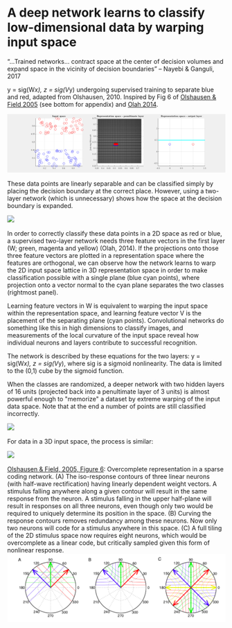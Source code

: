 # A deep network learns to classify low-dimensional data by warping input space

“…Trained networks… contract space at the center of decision volumes and expand space in the vicinity of decision boundaries” – Nayebi & Ganguli, 2017

y = sig(W*x), z = sig(V*y) undergoing supervised training to separate blue and red, adapted from Olshausen, 2010. Inspired by Fig 6 of [Olshausen & Field 2005](http://www.rctn.org/bruno/CTBP/olshausen-field05.pdf) (see bottom for appendix) and [Olah 2014](http://colah.github.io/posts/2014-03-NN-Manifolds-Topology/). 

![](images/n_layer_warping_507229.gif)

These data points are linearly separable and can be classified simply by placing the decision boundary at the correct place. However, using a two-layer network (which is unnecessary) shows how the space at the decision boundary is expanded.

![](images/two_layer_warping_2378259.gif)

In order to correctly classify these data points in a 2D space as red or blue, a supervised two-layer network needs three feature vectors in the first layer (W; green, magenta and yellow) (Olah, 2014). If the projections onto those three feature vectors are plotted in a representation space where the features are orthogonal, we can observe how the network learns to warp the 2D input space lattice in 3D representation space in order to make classification possible with a single plane (blue cyan points), where projection onto a vector normal to the cyan plane separates the two classes (rightmost panel).

Learning feature vectors in W is equivalent to warping the input space within the representation space, and learning feature vector V is the placement of the separating plane (cyan points). Convolutional networks do something like this in high dimensions to classify images, and measurements of the local curvature of the input space reveal how individual neurons and layers contribute to successful recognition.

The network is described by these equations for the two layers: y = sig(W*x), z = sig(V*y), where sig is a sigmoid nonlinearity. The data is limited to the (0,1) cube by the sigmoid function.

When the classes are randomized, a deeper network with two hidden layers of 16 units (projected back into a penultimate layer of 3 units) is almost powerful enough to "memorize" a dataset by extreme warping of the input data space. Note that at the end a number of points are still classified incorrectly.

![](images/three_layer_warping_4574262.gif)

For data in a 3D input space, the process is similar:

![](images/three_layer_warping_212485.gif)


[Olshausen & Field, 2005, Figure 6](http://www.rctn.org/bruno/CTBP/olshausen-field05.pdf): Overcomplete representation in a sparse coding network. (A) The iso-response contours of three
linear neurons (with half-wave rectification) having linearly dependent weight
vectors. A stimulus falling anywhere along a given contour will result in the
same response from the neuron. A stimulus falling in the upper half-plane will
result in responses on all three neurons, even though only two would be required
to uniquely determine its position in the space. (B) Curving the response
contours removes redundancy among these neurons. Now only two neurons
will code for a stimulus anywhere in this space. (C) A full tiling of the 2D stimulus
space now requires eight neurons, which would be overcomplete as a linear
code, but critically sampled given this form of nonlinear response.
![](images/olshausen-fig6.png)



